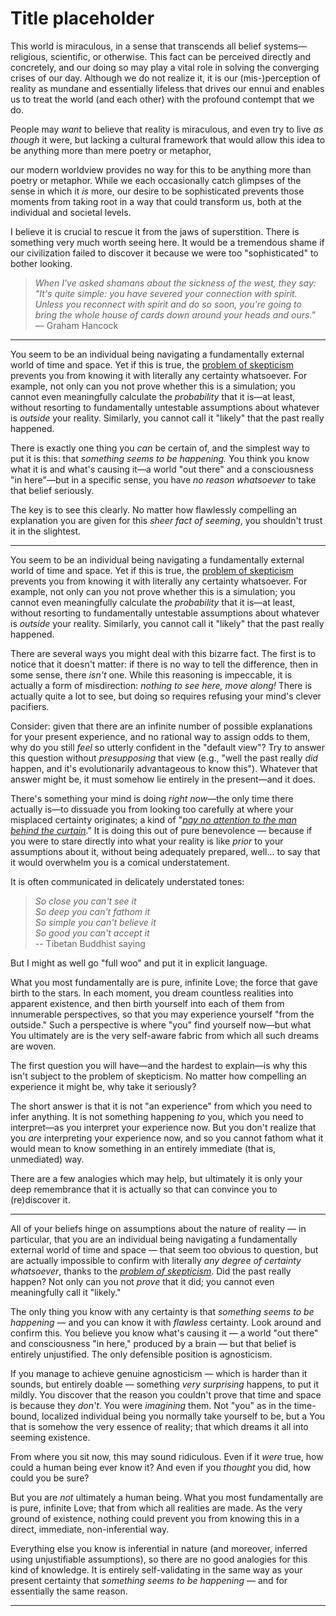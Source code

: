 
# Title placeholder

This world is miraculous, in a sense that transcends all belief systems—religious, scientific, or otherwise. This fact can be perceived directly and concretely, and our doing so may play a vital role in solving the converging crises of our day. Although we do not realize it, it is our (mis-)perception of reality as mundane and essentially lifeless that drives our ennui and enables us to treat the world (and each other) with the profound contempt that we do.

People may _want_ to believe that reality is miraculous, and even try to live _as though_ it were, but lacking a cultural framework that would allow this idea to be anything more than mere poetry or metaphor, 

our modern worldview provides no way for this to be anything more than poetry or metaphor. While we each occasionally catch glimpses of the sense in which it _is_ more, our desire to be sophisticated prevents those moments from taking root in a way that could transform us, both at the individual and societal levels.

I believe it is crucial to rescue it from the jaws of superstition. There is something very much worth seeing here. It would be a tremendous shame if our civilization failed to discover it because we were too "sophisticated" to bother looking.

> _When I've asked shamans about the sickness of the west, they say: "It's quite simple: you have severed your connection with spirit. Unless you reconnect with spirit and do so soon, you're going to bring the whole house of cards down around your heads and ours."_ — Graham Hancock

---

You seem to be an individual being navigating a fundamentally external world of time and space. Yet if this is true, the [problem of skepticism](radical-skepticism.md) prevents you from knowing it with literally any certainty whatsoever. For example, not only can you not prove whether this is a simulation; you cannot even meaningfully calculate the _probability_ that it is—at least, without resorting to fundamentally untestable assumptions about whatever is _outside_ your reality. Similarly, you cannot call it "likely" that the past really happened.

There is exactly one thing you _can_ be certain of, and the simplest way to put it is this: that _something seems to be happening._ You think you know what it is and what's causing it—a world "out there" and a consciousness "in here"—but in a specific sense, you have _no reason whatsoever_ to take that belief seriously.

The key is to see this clearly. No matter how flawlessly compelling an explanation you are given for this _sheer fact of seeming_, you shouldn't trust it in the slightest. 

---

You seem to be an individual being navigating a fundamentally external world of time and space. Yet if this is true, the [problem of skepticism](radical-skepticism.md) prevents you from knowing it with literally any certainty whatsoever. For example, not only can you not prove whether this is a simulation; you cannot even meaningfully calculate the _probability_ that it is—at least, without resorting to fundamentally untestable assumptions about whatever is _outside_ your reality. Similarly, you cannot call it "likely" that the past really happened.

There are several ways you might deal with this bizarre fact. The first is to notice that it doesn't matter: if there is no way to tell the difference, then in some sense, there _isn't_ one. While this reasoning is impeccable, it is actually a form of misdirection: _nothing to see here, move along!_ There is actually quite a lot to see, but doing so requires refusing your mind's clever pacifiers.

Consider: given that there are an infinite number of possible explanations for your present experience, and no rational way to assign odds to them, why do you still _feel_ so utterly confident in the "default view"? Try to answer this question without _presupposing_ that view (e.g., "well the past really _did_ happen, and it's evolutionarily advantageous to know this"). Whatever that answer might be, it must somehow lie entirely in the present—and it does.

There's something your mind is doing _right now_—the only time there actually is—to dissuade you from looking too carefully at where your misplaced certainty originates; a kind of "[_pay no attention to the man behind the curtain_](https://youtu.be/YWyCCJ6B2WE?t=25)." It is doing this out of pure benevolence — because if you were to stare directly into what your reality is like _prior_ to your assumptions about it, without being adequately prepared, well... to say that it would overwhelm you is a comical understatement.

It is often communicated in delicately understated tones:

> *So close you can't see it <br/>
> So deep you can't fathom it <br/>
> So simple you can't believe it <br/>
> So good you can't accept it* <br/>
-- Tibetan Buddhist saying

But I might as well go "full woo" and put it in explicit language.

What you most fundamentally are is pure, infinite Love; the force that gave birth to the stars. In each moment, you dream countless realities into apparent existence, and then birth yourself into each of them from innumerable perspectives, so that you may experience yourself "from the outside." Such a perspective is where "you" find yourself now—but what You ultimately are is the very self-aware fabric from which all such dreams are woven.

The first question you will have—and the hardest to explain—is why this isn't subject to the problem of skepticism. No matter how compelling an experience it might be, why take it seriously?

The short answer is that it is not "an experience" from which you need to infer anything. It is not something happening _to_ you, which you need to interpret—as you interpret your experience now. But you don't realize that you _are_ interpreting your experience now, and so you cannot fathom what it would mean to know something in an entirely immediate (that is, unmediated) way.

There are a few analogies which may help, but ultimately it is only your deep remembrance that it is actually so that can convince you to (re)discover it.


---

All of your beliefs hinge on assumptions about the nature of reality — in particular, that you are an individual being navigating a fundamentally external world of time and space — that seem too obvious to question, but are actually impossible to confirm with literally _any degree of certainty whatsoever_, thanks to the [_problem of skepticism_](radical-skepticism.md). Did the past really happen? Not only can you not _prove_ that it did; you cannot even meaningfully call it "likely."

The only thing you know with any certainty is that _something seems to be happening_ — and you can know it with _flawless_ certainty. Look around and confirm this. You believe you know what's causing it — a world "out there" and consciousness "in here," produced by a brain — but that belief is entirely unjustified. The only defensible position is agnosticism.

If you manage to achieve genuine agnosticism — which is harder than it sounds, but entirely doable — something _very surprising_ happens, to put it mildly. You discover that the reason you couldn't prove that time and space is because they _don't_. You were _imagining_ them. Not "you" as in the time-bound, localized individual being you normally take yourself to be, but a You that is somehow the very essence of reality; that which dreams it all into seeming existence.

From where you sit now, this may sound ridiculous. Even if it _were_ true, how could a human being ever know it? And even if you _thought_ you did, how could you be sure?

But you are _not_ ultimately a human being. What you most fundamentally are is pure, infinite Love; that from which all realities are made. As the very ground of existence, nothing could prevent you from knowing this in a direct, immediate, non-inferential way.

Everything else you know is inferential in nature (and moreover, inferred using unjustifiable assumptions), so there are no good analogies for this kind of knowledge. It is entirely self-validating in the same way as your present certainty that _something seems to be happening_ — and for essentially the same reason.


---



